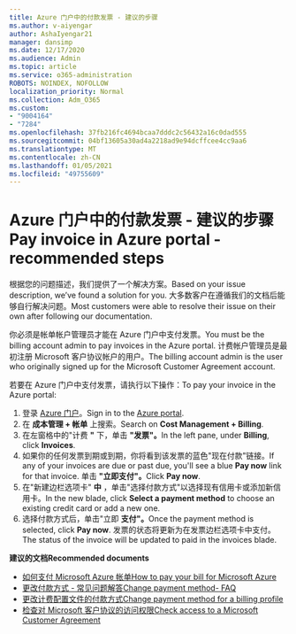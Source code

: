 ```yaml
---
title: Azure 门户中的付款发票 - 建议的步骤
ms.author: v-aiyengar
author: AshaIyengar21
manager: dansimp
ms.date: 12/17/2020
ms.audience: Admin
ms.topic: article
ms.service: o365-administration
ROBOTS: NOINDEX, NOFOLLOW
localization_priority: Normal
ms.collection: Adm_O365
ms.custom:
- "9004164"
- "7284"
ms.openlocfilehash: 37fb216fc4694bcaa7dddc2c56432a16c0dad555
ms.sourcegitcommit: 04bf13605a30ad4a2218ad9e94dcffcee4cc9aa6
ms.translationtype: MT
ms.contentlocale: zh-CN
ms.lasthandoff: 01/05/2021
ms.locfileid: "49755609"
---
```

# <a name="pay-invoice-in-azure-portal---recommended-steps"></a><span data-ttu-id="0a202-102">Azure 门户中的付款发票 - 建议的步骤</span><span class="sxs-lookup"><span data-stu-id="0a202-102">Pay invoice in Azure portal - recommended steps</span></span>

<span data-ttu-id="0a202-103">根据您的问题描述，我们提供了一个解决方案。</span><span class="sxs-lookup"><span data-stu-id="0a202-103">Based on your issue description, we’ve found a solution for you.</span></span> <span data-ttu-id="0a202-104">大多数客户在遵循我们的文档后能够自行解决问题。</span><span class="sxs-lookup"><span data-stu-id="0a202-104">Most customers were able to resolve their issue on their own after following our documentation.</span></span>

<span data-ttu-id="0a202-105">你必须是帐单帐户管理员才能在 Azure 门户中支付发票。</span><span class="sxs-lookup"><span data-stu-id="0a202-105">You must be the billing account admin to pay invoices in the Azure portal.</span></span> <span data-ttu-id="0a202-106">计费帐户管理员是最初注册 Microsoft 客户协议帐户的用户。</span><span class="sxs-lookup"><span data-stu-id="0a202-106">The billing account admin is the user who originally signed up for the Microsoft Customer Agreement account.</span></span> 

<span data-ttu-id="0a202-107">若要在 Azure 门户中支付发票，请执行以下操作：</span><span class="sxs-lookup"><span data-stu-id="0a202-107">To pay your invoice in the Azure portal:</span></span> 

1. <span data-ttu-id="0a202-108">登录 [Azure 门户](https://portal.azure.com/)。</span><span class="sxs-lookup"><span data-stu-id="0a202-108">Sign in to the [Azure portal](https://portal.azure.com/).</span></span>
1. <span data-ttu-id="0a202-109">在 **成本管理 + 帐单** 上搜索。</span><span class="sxs-lookup"><span data-stu-id="0a202-109">Search on **Cost Management + Billing**.</span></span>
1. <span data-ttu-id="0a202-110">在左窗格中的"计费 **"** 下，单击 **"发票"。**</span><span class="sxs-lookup"><span data-stu-id="0a202-110">In the left pane, under **Billing**, click **Invoices**.</span></span>
1. <span data-ttu-id="0a202-111">如果你的任何发票到期或到期，你将看到该发票的蓝色"现在付款"链接。</span><span class="sxs-lookup"><span data-stu-id="0a202-111">If any of your invoices are due or past due, you'll see a blue **Pay now** link for that invoice.</span></span> <span data-ttu-id="0a202-112">单击 **"立即支付"。**</span><span class="sxs-lookup"><span data-stu-id="0a202-112">Click **Pay now**.</span></span>
1. <span data-ttu-id="0a202-113">在"新建边栏选项卡" **中** ，单击"选择付款方式"以选择现有信用卡或添加新信用卡。</span><span class="sxs-lookup"><span data-stu-id="0a202-113">In the new blade, click **Select a payment method** to choose an existing credit card or add a new one.</span></span>
1. <span data-ttu-id="0a202-114">选择付款方式后，单击"立即 **支付"。**</span><span class="sxs-lookup"><span data-stu-id="0a202-114">Once the payment method is selected, click **Pay now**.</span></span>
<span data-ttu-id="0a202-115">发票的状态将更新为在发票边栏选项卡中支付。</span><span class="sxs-lookup"><span data-stu-id="0a202-115">The status of the invoice will be updated to paid in the invoices blade.</span></span>

<span data-ttu-id="0a202-116">**建议的文档**</span><span class="sxs-lookup"><span data-stu-id="0a202-116">**Recommended documents**</span></span>

- [<span data-ttu-id="0a202-117">如何支付 Microsoft Azure 帐单</span><span class="sxs-lookup"><span data-stu-id="0a202-117">How to pay your bill for Microsoft Azure</span></span>](https://docs.microsoft.com/azure/cost-management-billing/understand/pay-bill)
- [<span data-ttu-id="0a202-118">更改付款方式 - 常见问题解答</span><span class="sxs-lookup"><span data-stu-id="0a202-118">Change payment method- FAQ</span></span>](https://docs.microsoft.com/azure/billing/billing-how-to-change-credit-card?WT.mc_id=Portal-Microsoft_Azure_Support#frequently-asked-questions)
- [<span data-ttu-id="0a202-119">更改计费配置文件的付款方式</span><span class="sxs-lookup"><span data-stu-id="0a202-119">Change payment method for a billing profile</span></span>](https://docs.microsoft.com/azure/cost-management-billing/manage/change-credit-card?WT.mc_id=Portal-Microsoft_Azure_Support#manage-credit-cards-for-a-microsoft-customer-agreement)
- [<span data-ttu-id="0a202-120">检查对 Microsoft 客户协议的访问权限</span><span class="sxs-lookup"><span data-stu-id="0a202-120">Check access to a Microsoft Customer Agreement</span></span>](https://docs.microsoft.com/azure/cost-management-billing/manage/change-credit-card?WT.mc_id=Portal-Microsoft_Azure_Support%22%20%5Cl%20%22manage-credit-cards-for-a-microsoft-customer-agreement%22%20%5Ct%20%22_blank#check-the-type-of-your-account)